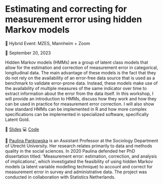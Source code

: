 # Estimating and correcting for measurement error using hidden Markov models

📍 Hybrid Event: MZES, Mannheim + Zoom

📆 September 20, 2023

Hidden Markov models (HMMs) are a group of latent class models that allow for the estimation and correction of measurement error in categorical, longitudinal data. The main advantage of these models is the fact that they do not rely on the availability of an error-free data source that is used as a benchmark to validate error-prone data. Instead, these models make use of the availability of multiple measures of the same indicator over time to extract information about the error from the data itself. In this workshop, I will provide an introduction to HMMs, discuss how they work and how they can be used in practice for measurement error correction. I will also show how standard HMMs can be implemented in R and how more complex specifications can be implemented in specialized software, specifically Latent Gold.

📝 [Slides](https://github.com/SocialScienceDataLab/estimating-measurement-error-markov/blob/main/pankowska_ssdl_slides.pdf)
💻 [Code](https://github.com/SocialScienceDataLab/estimating-measurement-error-markov/blob/main/code.R)

👤 [Paulina Pankowska](mailto:p.k.pankowska@uu.nl) is an Assistant Professor at the Sociology Department of Utrecht University. Her research relates primarily to data and methods quality in the social sciences. In 2020 Paulina defended her PhD dissertation titled: 'Measurement error: estimation, correction, and analysis of implications', which investigated the feasibility of using hidden Markov models (a latent variable modelling technique) to account and correct for measurement error in survey and administrative data. The project was conducted in collaboration with Statistics Netherlands.

